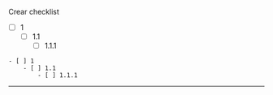 Crear checklist

- [ ] 1
    - [ ] 1.1
        - [ ] 1.1.1

```github
- [ ] 1
    - [ ] 1.1
        - [ ] 1.1.1
```
<hr>
